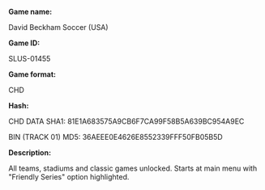 **Game name:**

David Beckham Soccer (USA)

**Game ID:**

SLUS-01455

**Game format:**

CHD

**Hash:**

CHD DATA SHA1: 81E1A683575A9CB6F7CA99F58B5A639BC954A9EC

BIN (TRACK 01) MD5: 36AEEE0E4626E8552339FFF50FB05B5D

**Description:**

All teams, stadiums and classic games unlocked. Starts at main menu with "Friendly Series" option highlighted.